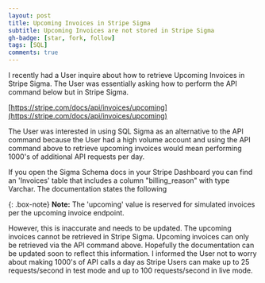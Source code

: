 ```yaml
---
layout: post
title: Upcoming Invoices in Stripe Sigma
subtitle: Upcoming Invoices are not stored in Stripe Sigma
gh-badge: [star, fork, follow]
tags: [SQL]
comments: true
---
```


I recently had a User inquire about how to retrieve Upcoming Invoices in Stripe Sigma.
The User was essentially asking how to perform the API command below but in Stripe Sigma.

[https://stripe.com/docs/api/invoices/upcoming](https://stripe.com/docs/api/invoices/upcoming)

The User was interested in using SQL Sigma as an alternative to the API command because the User 
had a high volume account and using the API command above to retrieve upcoming invoices would mean 
performing 1000's of additional API requests per day.

If you open the Sigma Schema docs in your Stripe Dashboard you can find an 'Invoices' table 
that includes a column "billing_reason" with type Varchar. The documentation states the following

{: .box-note}
**Note:** The 'upcoming' value is reserved for simulated invoices per the upcoming invoice endpoint. 

However, this is inaccurate and needs to be updated. The upcoming invoices cannot be retrieved in 
Stripe Sigma. Upcoming invoices can only be retrieved via the API command above. Hopefully the 
documentation can be updated soon to reflect this information. I informed the User not to worry about 
making 1000's of API calls a day as Stripe Users can make up to 25 requests/second in test mode and up to 
100 requests/second in live mode.

